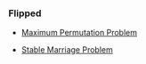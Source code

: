 ### Flipped

- [Maximum Permutation Problem](max_permutation.md)

- [Stable Marriage Problem](stable_marriage.md)